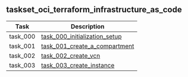 ## taskset_oci_terraform_infrastructure_as_code

| Task | Description |
| --- | --- |
| task_000 | [task_000_initialization_setup](task_000_initialization_setup) |
| task_001 | [task_001_create_a_compartment](task_001_create_a_compartment) |
| task_002 | [task_002_create_vcn](task_002_create_vcn) |
| task_003 | [task_003_create_instance](task_003_create_instance) |

